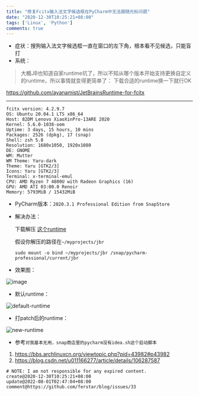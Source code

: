 ```yaml
---
title: "修复Fcitx输入法文字候选框在PyCharm中无法跟随光标问题"
date: "2020-12-30T10:25:21+08:00"
tags: ['Linux', 'Python']
comments: true
---
```


- 症状：搜狗输入法文字候选框一直在窗口的左下角，根本看不见候选，只能盲打
- 系统：

> 大概JB也知道自家runtime坑了，所以不知从哪个版本开始支持更换自定义的runtime，所以事情就变得更简单了： 下载合适的runtime换一下就行OK

https://github.com/ayanamist/JetBrainsRuntime-for-fcitx

---

```shell
fcitx version: 4.2.9.7
OS: Ubuntu 20.04.1 LTS x86_64 
Host: 82DM Lenovo XiaoXinPro-13ARE 2020 
Kernel: 5.6.0-1038-oem 
Uptime: 3 days, 15 hours, 10 mins 
Packages: 2526 (dpkg), 17 (snap) 
Shell: zsh 5.8 
Resolution: 1680x1050, 1920x1080 
DE: GNOME 
WM: Mutter 
WM Theme: Yaru-dark 
Theme: Yaru [GTK2/3] 
Icons: Yaru [GTK2/3] 
Terminal: x-terminal-emul 
CPU: AMD Ryzen 7 4800U with Radeon Graphics (16)  
GPU: AMD ATI 03:00.0 Renoir 
Memory: 5793MiB / 15432MiB                                                 
```

- PyCharm版本：`2020.3.1 Professional Edition from SnapStore`

- 解决办法：

    下载解压 [这个runtime](https://github.com/RikudouPatrickstar/JetBrainsRuntime-for-Linux-x64/releases)

    假设你解压的路径在`~/myprojects/jbr`

    `sudo mount -o bind ~/myprojects/jbr /snap/pycharm-professional/current/jbr`

- 效果图：

![image](https://user-images.githubusercontent.com/2854276/103345249-d78b9e00-4acb-11eb-9fd1-6f3bf0444f92.png)

- 默认runtime：

![default-runtime](https://user-images.githubusercontent.com/2854276/103345287-f722c680-4acb-11eb-920a-da50e6af00fb.png)

- 打patch后的runtime：

![new-runtime](https://user-images.githubusercontent.com/2854276/103345302-01dd5b80-4acc-11eb-90dc-b5b75aa3f3a3.png)

- 参考`对我基本无用，snap商店里的pycharm没有idea.sh这个启动脚本`

1. https://bbs.archlinuxcn.org/viewtopic.php?pid=43982#p43982
2. https://blog.csdn.net/u011166277/article/details/106287587



```
# NOTE: I am not responsible for any expired content.
create@2020-12-30T10:25:21+08:00
update@2022-08-01T02:47:04+08:00
comment@https://github.com/ferstar/blog/issues/33
```
